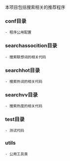 本项目包括搜索相关的推荐程序

### conf目录
    - 程序公用配置

### searchassocition目录
    - 搜索联想词的相关代码

### searchhot目录
    - 搜索热词的相关代码

### searchvv目录
    - 搜索热度的相关代码

### test目录
    - 测试代码

### utils
    - 公用工具类